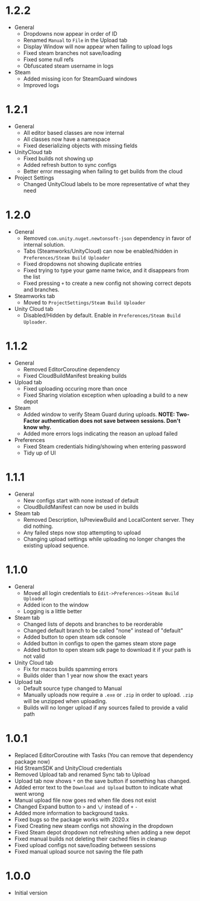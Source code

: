 # 1.2.2
- General
  - Dropdowns now appear in order of ID
  - Renamed `Manual` to `File` in the Upload tab
  - Display Window will now appear when failing to upload logs
  - Fixed steam branches not save/loading
  - Fixed some null refs
  - Obfuscated steam username in logs
- Steam
  - Added missing icon for SteamGuard windows
  - Improved logs

# 1.2.1
- General
  - All editor based classes are now internal
  - All classes now have a namespace
  - Fixed deserializing objects with missing fields
- UnityCloud tab
  - Fixed builds not showing up
  - Added refresh button to sync configs
  - Better error messaging when failing to get builds from the cloud
- Project Settings
  - Changed UnityCloud labels to be more representative of what they need

# 1.2.0
- General
  - Removed `com.unity.nuget.newtonsoft-json` dependency in favor of internal solution.
  - Tabs (Steamworks/UnityCloud) can now be enabled/hidden in `Preferences/Steam Build Uploader`
  - Fixed dropdowns not showing duplicate entries
  - Fixed trying to type your game name twice, and it disappears from the list
  - Fixed pressing `+` to create a new config not showing correct depots and branches.
- Steamworks tab
  - Moved to `ProjectSettings/Steam Build Uploader`
- Unity Cloud tab
  - Disabled/Hidden by default. Enable in `Preferences/Steam Build Uploader`.

# 1.1.2
- General
  - Removed EditorCoroutine dependency
  - Fixed CloudBuildManifest breaking builds
- Upload tab
  - Fixed uploading occuring more than once
  - Fixed Sharing violation exception when uploading a build to a new depot 
- Steam
  - Added window to verify Steam Guard during uploads. **NOTE: Two-Factor authentication does not save between sessions. Don't know why.**
  - Added more errors logs indicating the reason an upload failed
- Preferences
  - Fixed Steam credentials hiding/showing when entering password
  - Tidy up of UI

# 1.1.1
- General
  - New configs start with none instead of default
  - CloudBuildManifest can now be used in builds
- Steam tab
  - Removed Description, IsPreviewBuild and LocalContent server. They did nothing.
  - Any failed steps now stop attempting to upload
  - Changing upload settings while uploading no longer changes the existing upload sequence.

# 1.1.0
- General
  - Moved all login credentials to `Edit->Preferences->Steam Build Uploader`
  - Added icon to the window
  - Logging is a little better
- Steam tab
  - Changed lists of depots and branches to be reorderable
  - Changed default branch to be called "none" instead of "default"
  - Added button to open steam sdk console
  - Added button in configs to open the games steam store page
  - Added button to open steam sdk page to download it if your path is not valid
- Unity Cloud tab
  - Fix for macos builds spamming errors
  - Builds older than 1 year now show the exact years
- Upload tab
  - Default source type changed to Manual
  - Manually uploads now require a `.exe` or `.zip` in order to upload. `.zip` will be unzipped when uploading.
  - Builds will no longer upload if any sources failed to provide a valid path 

# 1.0.1
- Replaced EditorCoroutine with Tasks (You can remove that dependency package now)
- Hid StreamSDK and UnityCloud credentials
- Removed Upload tab and renamed Sync tab to Upload
- Upload tab now shows `*` on the save button if something has changed.
- Added error text to the `Download and Upload` button to indicate what went wrong
- Manual upload file now goes red when file does not exist
- Changed Expand button to `>` and `\/` instead of `+` `-`
- Added more information to background tasks.
- Fixed bugs so the package works with 2020.x
- Fixed Creating new steam configs not showing in the dropdown
- Fixed Steam depot dropdown not refreshing when adding a new depot
- Fixed manual builds not deleting their cached files in cleanup
- Fixed upload configs not save/loading between sessions
- Fixed manual upload source not saving the file path

# 1.0.0
- Initial version